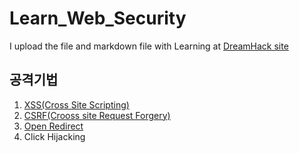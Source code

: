 # Learn_Web_Security
I upload the file and markdown file with Learning at [DreamHack site](https://dreamhack.io/)

## 공격기법
1. [XSS(Cross Site Scripting)](./XSS/README.md)
2. [CSRF(Crooss site Request Forgery)](./CSRF/README.md)
3. [Open Redirect](./Open_Redirect/README.md)
4. Click Hijacking
    

